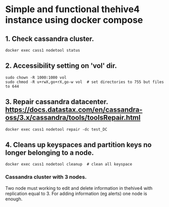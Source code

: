 # Simple and functional thehive4 instance using docker compose


## 1. Check cassandra cluster.
```
docker exec cass1 nodetool status
```

## 2. Accessibility setting on 'vol' dir.
```
sudo chown -R 1000:1000 vol
sudo chmod -R u+rwX,go+rX,go-w vol  # set directories to 755 but files to 644
```

## 3. Repair cassandra datacenter. https://docs.datastax.com/en/cassandra-oss/3.x/cassandra/tools/toolsRepair.html
```
docker exec cass1 nodetool repair -dc test_DC
```

## 4. Cleans up keyspaces and partition keys no longer belonging to a node.
```
docker exec cass1 nodetool cleanup  # clean all keyspace
```

### Cassandra cluster with 3 nodes.
Two node must working to edit and delete information in thehive4 with replication equal to 3. For adding information (eg alerts) one node is enough.
